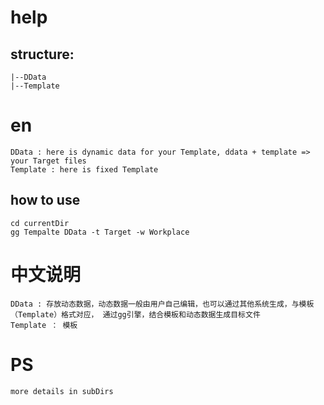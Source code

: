 # help
## structure:
    |--DData
    |--Template

# en
    DData : here is dynamic data for your Template, ddata + template => your Target files
    Template : here is fixed Template

## how to use 
    cd currentDir
    gg Tempalte DData -t Target -w Workplace

# 中文说明
    DData : 存放动态数据，动态数据一般由用户自己编辑，也可以通过其他系统生成，与模板（Template）格式对应， 通过gg引擎，结合模板和动态数据生成目标文件
    Template ： 模板

# PS
    more details in subDirs